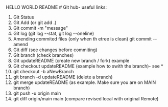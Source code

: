 #
HELLO WORLD
 README #
Git hub- useful links:
1. Git Status
2. Git Add <file name> (or git add .)
3. Git commit -m "message"
4. Git log (git log --stat, git log --oneline)
5. Amending commited files (only when th etree is clean) git commit --amend
6. Git diff (see changes before commiting)
7. Git branch (check branches)
8. Git updateREADME (create new branch / fork) example
9. Git checkout updateREADME (example how to swith the branch)- see *
10. git checkout -b aNewBranch
11. git branch -d updateREADME (delete a branch)
12. git merge updateREADME (as example. Make sure you are on MAIN branch)
13.  git push -u origin main
14. git diff origin/main main (compare revised local with original Remote)
